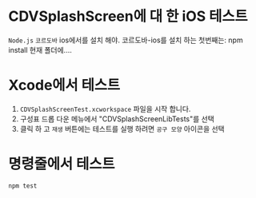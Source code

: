 <!--
# license: Licensed to the Apache Software Foundation (ASF) under one
#         or more contributor license agreements.  See the NOTICE file
#         distributed with this work for additional information
#         regarding copyright ownership.  The ASF licenses this file
#         to you under the Apache License, Version 2.0 (the
#         "License"); you may not use this file except in compliance
#         with the License.  You may obtain a copy of the License at
#
#           http://www.apache.org/licenses/LICENSE-2.0
#
#         Unless required by applicable law or agreed to in writing,
#         software distributed under the License is distributed on an
#         "AS IS" BASIS, WITHOUT WARRANTIES OR CONDITIONS OF ANY
#         KIND, either express or implied.  See the License for the
#         specific language governing permissions and limitations
#         under the License.
-->
# CDVSplashScreen에 대 한 iOS 테스트
`Node.js` `코르도바` ios에서를 설치 해야.
코르도바-ios를 설치 하는 첫번째는:
    npm install
현재 폴더에....
# Xcode에서 테스트
  1. `CDVSplashScreenTest.xcworkspace` 파일을 시작 합니다.
  2. 구성표 드롭 다운 메뉴에서 "CDVSplashScreenLibTests"를 선택
  3. 클릭 하 고 `재생` 버튼에는 테스트를 실행 하려면 `공구 모양` 아이콘을 선택
# 명령줄에서 테스트
    npm test
